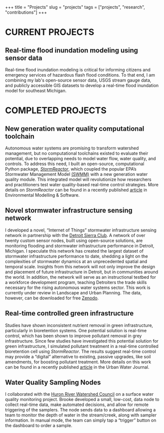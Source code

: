 +++
title = "Projects"
slug = "projects"
tags = ["projects", "research", "contributions"]
+++

# CURRENT PROJECTS

## Real-time flood inundation modeling using sensor data
Real-time flood inundation modeling is critical for informing citizens and emergency services of hazardous flash flood conditions. To that end, I am combining my lab's open-source sensor data, USGS stream gauge data, and publicly accessible GIS datasets to develop a real-time flood inundation model for southeast Michigan.


# COMPLETED PROJECTS

## New generation water quality computational toolchain
Autonomous water systems are promising to transform watershed management, but no computational toolchains existed to evaluate their potential, due to overlapping needs to model water flow, water quality, and controls. To address this need, I built an open-source, computational Python package, [*StormReactor*](https://github.com/kLabUM/StormReactor), which coupled the popular EPA’s Stormwater Management Model [(SWMM)](https://www.epa.gov/water-research/storm-water-management-model-swmm) with a new generation water quality module. This integrated model will revolutionize how researchers and practitioners test water quality-based real-time control strategies. More details on *StormReactor* can be found in a recently published [article](https://www.sciencedirect.com/science/article/abs/pii/S1364815221002176) in Environmental Modelling & Software.

## Novel stormwater infrastructure sensing network
I developed a novel, “Internet of Things” stormwater infrastructure sensing network in partnership with the [Detroit Sierra Club](https://www.sierraclub.org/michigan). A network of over twenty custom sensor nodes, built using open-source solutions, are monitoring flooding and stormwater infrastructure performance in Detroit, Michigan. I speculate this network has created the largest dataset of stormwater infrastructure performance to date, shedding a light on the complexities of stormwater dynamics at an unprecedented spatial and temporal scale. Insights from this network will not only improve the design and placement of future infrastructure in Detroit, but in communities around the world. In addition, the network will serve as an instructional testbed for a workforce development program, teaching Detroiters the trade skills necessary for the rising autonomous water systems sector. This work is currently under review in Landscape and Urban Planning. The data, however, can be downloaded for free [Zenodo](https://zenodo.org/record/6390875#.Yw0FHy-B1hE).

## Real-time controlled green infrastructure
Studies have shown inconsistent nutrient removal in green infrastructure, particularly in bioretention systems. One potential solution is real-time control, which has been shown to improve pollutant removal in grey infrastructure. Since few studies have investigated this potential solution for green infrastructure, I simulated pollutant treatment in a real-time controlled bioretention cell using *StormReactor*. The results suggest real-time control may provide a “digital” alternative to existing, passive upgrades, like soil amendments, for boosting pollutant treatment. More details on this work can be found in a recently published [article](https://www.tandfonline.com/doi/abs/10.1080/1573062X.2022.2108464) in the Urban Water Journal.

## Water Quality Sampling Nodes
I collaborated with the [Huron River Watershed Council](https://www.hrwc.org/) on a surface water quality monitoring project. Brooke developed a small, low-cost, data node to collect real-time data, make automated decisions, and allow for remote triggering of the samplers. The node sends data to a dashboard allowing a team to monitor the depth of water in the stream/creek, along with sampler information. In manual mode, the team can simply tap a “trigger” button on the dashboard to order a sample.
